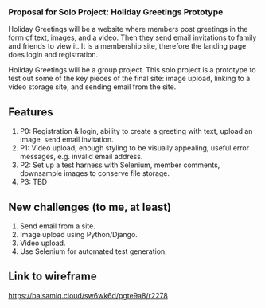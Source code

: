 ### Proposal for Solo Project: Holiday Greetings Prototype

Holiday Greetings will be a website where members post greetings in the form of text, images, and a video. Then they send email invitations to family and friends to view it. It is a membership site, therefore the landing page does login and registration. 

Holiday Greetings will be a group project. This solo project is a prototype to test out some of the key pieces of the final site: image upload, linking to a video storage site, and sending email from the site. 

## Features 
1. P0: Registration & login, ability to create a greeting with text, upload an image, send email invitation.
2. P1: Video upload, enough styling to be visually appealing, useful error messages, e.g. invalid email address.
3. P2: Set up a test harness with Selenium, member comments, downsample images to conserve file storage.
4. P3: TBD

## New challenges (to me, at least)
1. Send email from a site.
2. Image upload using Python/Django.
3. Video upload.
4. Use Selenium for automated test generation.

## Link to wireframe
https://balsamiq.cloud/sw6wk6d/pgte9a8/r2278
